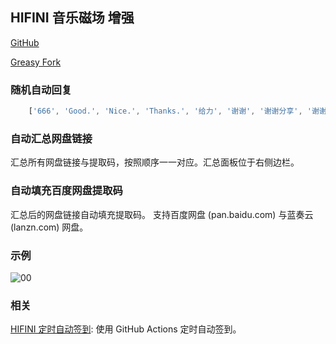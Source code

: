 ## HIFINI 音乐磁场 增强

[GitHub](https://github.com/ewigl/hus)

[Greasy Fork](https://greasyfork.org/zh-CN/scripts/502411-hifini-%E9%9F%B3%E4%B9%90%E7%A3%81%E5%9C%BA-%E5%A2%9E%E5%BC%BA)

### 随机自动回复

```Javascript
    ['666', 'Good.', 'Nice.', 'Thanks.', '给力', '谢谢', '谢谢分享', '谢谢大佬', '感谢', '感谢分享', '感谢大佬'],
```

### 自动汇总网盘链接

汇总所有网盘链接与提取码，按照顺序一一对应。汇总面板位于右侧边栏。

### 自动填充百度网盘提取码

汇总后的网盘链接自动填充提取码。
支持百度网盘 (pan.baidu.com) 与蓝奏云 (lanzn.com) 网盘。

### 示例

![00](https://raw.githubusercontent.com/ewigl/hus/main/images/00.png)

### 相关

[HIFINI 定时自动签到](https://github.com/ewigl/hifini-auto-checkin): 使用 GitHub Actions 定时自动签到。
